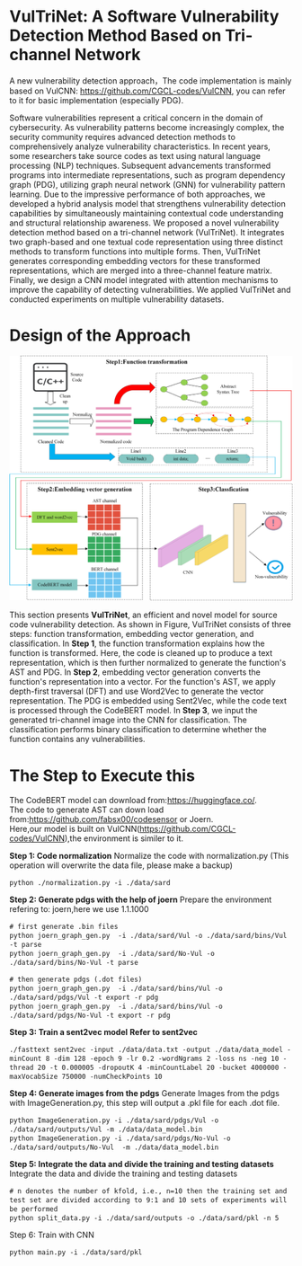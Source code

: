 # VulTriNet: A Software Vulnerability Detection Method Based on Tri-channel Network
A new vulnerability detection approach，The code implementation is mainly based on VulCNN: https://github.com/CGCL-codes/VulCNN, you can refer to it for basic implementation (especially PDG).

Software vulnerabilities represent a critical concern in the domain of cybersecurity. As vulnerability patterns become increasingly complex, the security community requires advanced detection methods to comprehensively analyze vulnerability characteristics. In recent years, some researchers take source codes as text using natural language processing (NLP) techniques. Subsequent advancements transformed programs into intermediate representations, such as program dependency graph (PDG), utilizing graph neural network (GNN) for vulnerability pattern learning. Due to the impressive performance of both approaches, we developed a hybrid analysis model that strengthens vulnerability detection capabilities by simultaneously maintaining contextual code understanding and structural relationship awareness. We proposed a novel vulnerability detection method based on a tri-channel network (VulTriNet). It integrates two graph-based and one textual code representation using three distinct methods to transform functions into multiple forms. Then, VulTriNet generates corresponding embedding vectors for these transformed representations, which are merged into a three-channel feature matrix. Finally, we design a CNN model integrated with attention mechanisms to improve the capability of detecting vulnerabilities. We applied VulTriNet and conducted experiments on multiple vulnerability datasets.

# Design of the Approach

![overview](https://github.com/madman228/VulTriNet/blob/b90d3839eb85b2462f77c9f66b102a709fe0ccd4/overview_twolayers.jpg)

This section presents **VulTriNet**, an efficient and novel model for source code vulnerability detection. As shown in Figure, VulTriNet consists of three steps: function transformation, embedding vector generation, and classification. In **Step 1**, the function transformation explains how the function is transformed. Here, the code is cleaned up to produce a text representation, which is then further normalized to generate the function's AST and PDG. In **Step 2**, embedding vector generation converts the function's representation into a vector. For the function's AST, we apply depth-first traversal (DFT) and use Word2Vec to generate the vector representation. The PDG is embedded using Sent2Vec, while the code text is processed through the CodeBERT model. In **Step 3**, we input the generated tri-channel image into the CNN for classification. The classification performs binary classification to determine whether the function contains any vulnerabilities.

# The Step to Execute this
The CodeBERT model can download from:https://huggingface.co/. <br> 
The code to generate AST can down load from:https://github.com/fabsx00/codesensor or Joern. <br> 
Here,our model is built on VulCNN(https://github.com/CGCL-codes/VulCNN),the environment is similer to it. <br> 

**Step 1: Code normalization**
Normalize the code with normalization.py (This operation will overwrite the data file, please make a backup)
``` 
python ./normalization.py -i ./data/sard
```

**Step 2: Generate pdgs with the help of joern**
Prepare the environment refering to: joern,here we use 1.1.1000

```
# first generate .bin files
python joern_graph_gen.py  -i ./data/sard/Vul -o ./data/sard/bins/Vul -t parse
python joern_graph_gen.py  -i ./data/sard/No-Vul -o ./data/sard/bins/No-Vul -t parse 
``` 

```
# then generate pdgs (.dot files)
python joern_graph_gen.py  -i ./data/sard/bins/Vul -o ./data/sard/pdgs/Vul -t export -r pdg
python joern_graph_gen.py  -i ./data/sard/bins/Vul -o ./data/sard/pdgs/No-Vul -t export -r pdg
```

**Step 3: Train a sent2vec model**
**Refer to sent2vec**
``` 
./fasttext sent2vec -input ./data/data.txt -output ./data/data_model -minCount 8 -dim 128 -epoch 9 -lr 0.2 -wordNgrams 2 -loss ns -neg 10 -thread 20 -t 0.000005 -dropoutK 4 -minCountLabel 20 -bucket 4000000 -maxVocabSize 750000 -numCheckPoints 10
``` 

**Step 4: Generate images from the pdgs**
Generate Images from the pdgs with ImageGeneration.py, this step will output a .pkl file for each .dot file.
``` 
python ImageGeneration.py -i ./data/sard/pdgs/Vul -o ./data/sard/outputs/Vul -m ./data/data_model.bin
python ImageGeneration.py -i ./data/sard/pdgs/No-Vul -o ./data/sard/outputs/No-Vul  -m ./data/data_model.bin
```

**Step 5: Integrate the data and divide the training and testing datasets**
Integrate the data and divide the training and testing datasets

```
# n denotes the number of kfold, i.e., n=10 then the training set and test set are divided according to 9:1 and 10 sets of experiments will be performed
python split_data.py -i ./data/sard/outputs -o ./data/sard/pkl -n 5
```

Step 6: Train with CNN
``` 
python main.py -i ./data/sard/pkl
``` 
